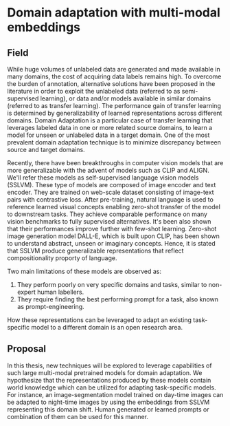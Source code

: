# Domain adaptation with multi-modal embeddings

## Field

While huge volumes of unlabeled data are generated and made available in many domains, the cost of acquiring data labels remains high. To overcome the burden of annotation, alternative solutions have been proposed in the literature in order to exploit the unlabeled data (referred to as semi-supervised learning), or data and/or models available in similar domains (referred to as transfer learning). The performance gain of transfer learning is determined by generalizability of learned representations across different domains. Domain Adaptation is a particular case of transfer learning that leverages labeled data in one or more related source domains, to learn a model for unseen or unlabeled data in a target domain. One of the most prevalent domain adaptation technique is to minimize discrepancy between source and target domains.

Recently, there have been breakthroughs in computer vision models that are more generalizable with the advent of models such as CLIP and ALIGN. We'll refer these models as self-supervised language vision models (SSLVM). These type of models are composed of image encoder and text encoder. They are trained on web-scale dataset consisting of image-text pairs with contrastive loss. After pre-training, natural language is used to reference learned visual concepts enabling zero-shot transfer of the model to downstream tasks. They achieve comparable performance on many vision benchmarks to fully supervised alternatives. It's been also shown that their performances improve further with few-shot learning. 
Zero-shot image generation model DALL-E, which is built upon CLIP, has been shown to understand abstract, unseen or imaginary concepts. Hence, it is stated that SSLVM produce generalizable representations that reflect compositionality proporty of language.

Two main limitations of these models are observed as:
1. They perform poorly on very specific domains and tasks, similar to non-expert human labellers. 
2. They require finding the best performing prompt for a task, also known as prompt-engineering.

How these representations can be leveraged to adapt an existing task-specific model to a different domain is an open research area.

## Proposal

In this thesis, new techniques will be explored to leverage capabilities of such large multi-modal pretrained models for domain adaptation. We hypothesize that the representations produced by these models contain world knowledge which can be utilized for adapting task-specific models. For instance, an image-segmentation model trained on day-time images can be adapted to night-time images by using the embeddings from SSLVM representing this domain shift. Human generated or learned prompts or combination of them can be used for this manner.